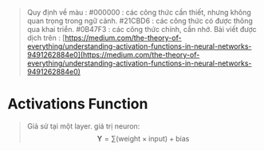 <script type="text/javascript"  src="http://cdn.mathjax.org/mathjax/latest/MathJax.js?config=TeX-AMS-MML_HTMLorMML">  
</script>

> Quy định về màu : 
> #000000 : các công thức cần thiết, nhưng không quan trọng trong ngữ cảnh.
> #21CBD6 : các công thức có được thông qua khai triển.
> #0B47F3 : các công thức chính, cần nhớ.
> Bài viết được dịch trên : [https://medium.com/the-theory-of-everything/understanding-activation-functions-in-neural-networks-9491262884e0](https://medium.com/the-theory-of-everything/understanding-activation-functions-in-neural-networks-9491262884e0)

# Activations Function
> Giả sử tại một layer. giá trị neuron:
$$\mathbf{Y}=\sum(\text{weight} \times \text{input}) + \text{bias}$$
<!--stackedit_data:
eyJoaXN0b3J5IjpbMTA5MTk2Njg3MF19
-->